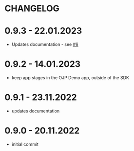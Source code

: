 # CHANGELOG

# 0.9.3 - 22.01.2023
- Updates documentation - see [#6](https://github.com/openTdataCH/ojp-js/pull/6)

# 0.9.2 - 14.01.2023
- keep app stages in the OJP Demo app, outside of the SDK

# 0.9.1 - 23.11.2022
- updates documentation

# 0.9.0 - 20.11.2022
- initial commit